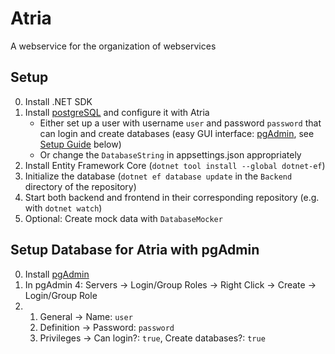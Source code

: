 # Atria
A webservice for the organization of webservices

## Setup
0. Install .NET SDK
1. Install [postgreSQL](https://www.postgresql.org/) and configure it with Atria
    - Either set up a user with username `user` and password `password` that can login and create databases (easy GUI interface: [pgAdmin](https://www.pgadmin.org/), see [Setup Guide](#setup-database-for-atria-with-pgadmin) below)
    - Or change the `DatabaseString` in appsettings.json appropriately
2. Install Entity Framework Core (`dotnet tool install --global dotnet-ef`)
3. Initialize the database (`dotnet ef database update` in the `Backend` directory of the repository)
4. Start both backend and frontend in their corresponding repository (e.g. with `dotnet watch`)
5. Optional: Create mock data with `DatabaseMocker`

## Setup Database for Atria with pgAdmin
0. Install [pgAdmin](https://www.pgadmin.org/)
1. In pgAdmin 4: Servers -> Login/Group Roles -> Right Click -> Create -> Login/Group Role
2. 1. General ->  Name: `user`
   2. Definition -> Password: `password`
   3. Privileges -> Can login?: `true`, Create databases?: `true`